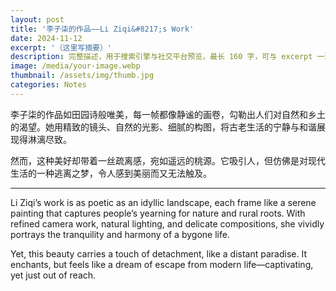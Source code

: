 ```yaml
---
layout: post
title: '李子柒的作品——Li Ziqi&#8217;s Work'
date: 2024-11-12
excerpt: '（这里写摘要）'
description: 完整描述，用于搜索引擎与社交平台预览，最长 160 字，可与 excerpt 一致
image: /media/your-image.webp
thumbnail: /assets/img/thumb.jpg
categories: Notes
---
```


李子柒的作品如田园诗般唯美，每一帧都像静谧的画卷，勾勒出人们对自然和乡土的渴望。她用精致的镜头、自然的光影、细腻的构图，将古老生活的宁静与和谐展现得淋漓尽致。

然而，这种美好却带着一丝疏离感，宛如遥远的桃源。它吸引人，但仿佛是对现代生活的一种逃离之梦，令人感到美丽而又无法触及。

---

Li Ziqi’s work is as poetic as an idyllic landscape, each frame like a serene painting that captures people’s yearning for nature and rural roots. With refined camera work, natural lighting, and delicate compositions, she vividly portrays the tranquility and harmony of a bygone life.

Yet, this beauty carries a touch of detachment, like a distant paradise. It enchants, but feels like a dream of escape from modern life—captivating, yet just out of reach.